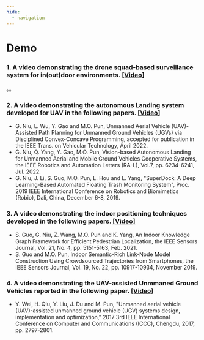 ```yaml
---
hide:
  - navigation
---
```

# **Demo**

### 1. A video demonstrating the drone squad-based surveillance system for in(out)door environments. [[Video]](../assets/videos/DroneSquad.mp4)
。。
### 2. A video demonstrating the autonomous Landing system developed for UAV in the following papers. [[Video]](../assets/videos/UAV-landing.mp4)
+ G. Niu, L. Wu, Y. Gao and M.O. Pun, Unmanned Aerial Vehicle (UAV)-Assisted Path Planning for Unmanned Ground Vehicles (UGVs) via Disciplined Convex-Concave Programming, accepted for publication in the IEEE Trans. on Vehicular Technology, April 2022.
+ G. Niu, Q. Yang, Y. Gao, M.O. Pun, Vision-based Autonomous Landing for Unmanned Aerial and Mobile Ground Vehicles Cooperative Systems, the IEEE Robotics and Automation Letters (RA-L), Vol.7, pp. 6234-6241, Jul. 2022.
+ G. Niu, J. Li, S. Guo, M.O. Pun, L. Hou and L. Yang, "SuperDock: A Deep Learning-Based Automated Floating Trash Monitoring System", Proc. 2019 IEEE International Conference on Robotics and Biomimetics (Robio), Dali, China, December 6-8, 2019.

### 3. A video demonstrating the indoor positioning techniques developed in the following papers. [[Video]](../assets/videos/IPSDemo.mp4)
- S. Guo, G. Niu, Z. Wang, M.O. Pun and K. Yang, An Indoor Knowledge Graph Framework for Efficient Pedestrian Localization, the IEEE Sensors Journal, Vol. 21, No. 4, pp. 5151-5163, Feb. 2021.
- S. Guo and M.O. Pun, Indoor Semantic-Rich Link-Node Model Construction Using Crowdsourced Trajectories from Smartphones, the IEEE Sensors Journal, Vol. 19, No. 22, pp. 10917-10934, November 2019.


### 4. A video demonstrating the UAV-assisted Unmmaned Ground Vehicles reported in the following paper. [[Video]](../assets/videos/UAV-UGV.mp4)
- Y. Wei, H. Qiu, Y. Liu, J. Du and M. Pun, "Unmanned aerial vehicle (UAV)-assisted unmanned ground vehicle (UGV) systems design, implementation and optimization," 2017 3rd IEEE International Conference on Computer and Communications (ICCC), Chengdu, 2017, pp. 2797-2801.

